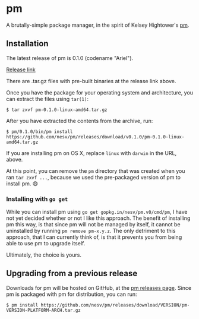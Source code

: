 # pm

A brutally-simple package manager, in the spirit of Kelsey Hightower's
[pm](https://github.com/kelseyhightower/pm).

## Installation

The latest release of pm is 0.1.0 (codename "Ariel").

[Release link](https://github.com/nesv/pm/releases/tag/v0.1.0)

There are .tar.gz files with pre-built binaries at the release link above.

Once you have the package for your operating system and architecture, you
can extract the files using `tar(1)`:

    $ tar zxvf pm-0.1.0-linux-amd64.tar.gz

After you have extracted the contents from the archive, run:

    $ pm/0.1.0/bin/pm install https://github.com/nesv/pm/releases/download/v0.1.0/pm-0.1.0-linux-amd64.tar.gz

If you are installing pm on OS X, replace `linux` with `darwin` in the URL,
above.

At this point, you can remove the `pm` directory that was created when you ran
`tar zxvf ...`, because we used the pre-packaged version of pm to install pm.
:smile:

### Installing with `go get`

While you can install pm using `go get gopkg.in/nesv/pm.v0/cmd/pm`, I have not
yet decided whether or not I like this approach. The benefit of installing pm
this way, is that since pm will not be managed by itself, it cannot be
uninstalled by running `pm remove pm-x.y.z`. The only detriment to this approach,
that I can currently think of, is that it prevents you from being able to use pm
to upgrade itself.

Ultimately, the choice is yours.

## Upgrading from a previous release

Downloads for pm will be hosted on GitHub, at the
[pm releases page](https://github.com/nesv/pm/releases). Since pm is packaged
with pm for distribution, you can run:

    $ pm install https://github.com/nesv/pm/releases/download/VERSION/pm-VERSION-PLATFORM-ARCH.tar.gz


